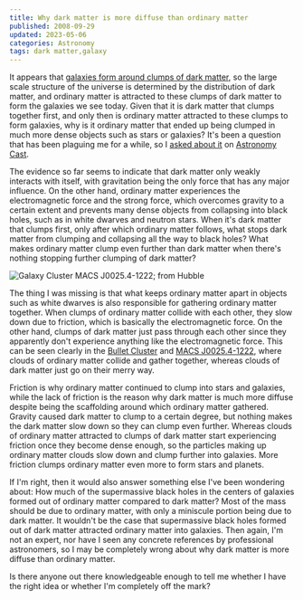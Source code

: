 ```yaml
---
title: Why dark matter is more diffuse than ordinary matter
published: 2008-09-29
updated: 2023-05-06
categories: Astronomy
tags: dark matter,galaxy
---
```


It appears that [galaxies form around clumps of dark matter], so the large scale structure
of the universe is determined by the distribution of dark matter, and ordinary matter is
attracted to these clumps of dark matter to form the galaxies we see today.  Given that it
is dark matter that clumps together first, and only then is ordinary matter attracted to
these clumps to form galaxies, why is it ordinary matter that ended up being clumped in
much more dense objects such as stars or galaxies?  It's been a question that has been
plaguing me for a while, so I [asked about it] on [Astronomy Cast].

[galaxies form around clumps of dark matter]: https://www.universetoday.com/96/dark-matter-first-then-a-galaxy/

[asked about it]: http://www.astronomycast.com/2008/09/questions-show-light-speed-andromeda-galaxy-dark-matter-and-black-holes/

[Astronomy Cast]: http://www.astronomycast.com/

<!--more-->

The evidence so far seems to indicate that dark matter only weakly interacts with itself,
with gravitation being the only force that has any major influence.  On the other hand,
ordinary matter experiences the electromagnetic force and the strong force, which
overcomes gravity to a certain extent and prevents many dense objects from collapsing into
black holes, such as in white dwarves and neutron stars.  When it's dark matter that
clumps first, only after which ordinary matter follows, what stops dark matter from
clumping and collapsing all the way to black holes?  What makes ordinary matter clump even
further than dark matter when there's nothing stopping further clumping of dark matter?

![Galaxy Cluster MACS J0025.4-1222; from [Hubble](https://hubblesite.org/contents/media/images/2008/32/2402-Image.html)](galaxy-cluster.jpg)

The thing I was missing is that what keeps ordinary matter apart in objects such as white
dwarves is also responsible for gathering ordinary matter together.  When clumps of
ordinary matter collide with each other, they slow down due to friction, which is
basically the electromagnetic force.  On the other hand, clumps of dark matter just pass
through each other since they apparently don't experience anything like the
electromagnetic force.  This can be seen clearly in the [Bullet Cluster] and [MACS
J0025.4-1222], where clouds of ordinary matter collide and gather together, whereas clouds
of dark matter just go on their merry way.

[Bullet Cluster]: http://chandra.harvard.edu/press/06_releases/press_082106.html

[MACS J0025.4-1222]: https://hubblesite.org/contents/media/images/2008/32/2402-Image.html

Friction is why ordinary matter continued to clump into stars and galaxies, while the lack
of friction is the reason why dark matter is much more diffuse despite being the
scaffolding around which ordinary matter gathered.  Gravity caused dark matter to clump to
a certain degree, but nothing makes the dark matter slow down so they can clump even
further.  Whereas clouds of ordinary matter attracted to clumps of dark matter start
experiencing friction once they become dense enough, so the particles making up ordinary
matter clouds slow down and clump further into galaxies.  More friction clumps ordinary
matter even more to form stars and planets.

If I'm right, then it would also answer something else I've been wondering about: How much
of the supermassive black holes in the centers of galaxies formed out of ordinary matter
compared to dark matter?  Most of the mass should be due to ordinary matter, with only a
miniscule portion being due to dark matter.  It wouldn't be the case that supermassive
black holes formed out of dark matter attracted ordinary matter into galaxies.  Then
again, I'm not an expert, nor have I seen any concrete references by professional
astronomers, so I may be completely wrong about why dark matter is more diffuse than
ordinary matter.

Is there anyone out there knowledgeable enough to tell me whether I have the right idea or
whether I'm completely off the mark?
